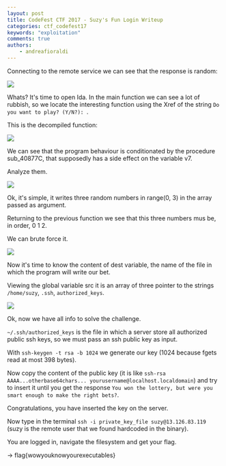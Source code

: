 ```yaml
---
layout: post
title: CodeFest CTF 2017 - Suzy's Fun Login Writeup
categories: ctf_codefest17
keywords: "exploitation"
comments: true
authors:
    - andreafioraldi
---
```


Connecting to the remote service we can see that the response is random:

<img class="medium_img" src="{{ site-url }}/assets/codefest17/germany-1.png">

Whats? It's time to open Ida.
In the main function we can see a lot of rubbish, so we locate the interesting function using the Xref of the string `Do you want to play? (Y/N?): `.

This is the decompiled function:

<img class="medium_img" src="{{ site-url }}/assets/codefest17/germany-2.png">

We can see that the program behaviour is conditionated by the procedure sub_40877C, that supposedly has a side effect on the variable v7.

Analyze them.

<img class="medium_img" src="{{ site-url }}/assets/codefest17/germany-3.png">

Ok, it's simple, it writes three random numbers in range(0, 3) in the array passed as argument.

Returning to the previous function we see that this three numbers mus be, in order, 0 1 2.

We can brute force it.

<img class="medium_img" src="{{ site-url }}/assets/codefest17/germany-4.png">

Now it's time to know the content of dest variable, the name of the file in which the program will write our bet.

Viewing the global variable src it is an array of three pointer to the strings `/home/suzy`, `.ssh`, `authorized_keys`.

<img class="medium_img" src="{{ site-url }}/assets/codefest17/germany-5.png">

Ok, now we have all info to solve the challenge.

`~/.ssh/authorized_keys` is the file in which a server store all authorized public ssh keys, so we must pass an ssh public key as input.

With `ssh-keygen -t rsa -b 1024` we generate our key (1024 because fgets read at most 398 bytes).

Now copy the content of the public key (it is like `ssh-rsa AAAA...otherbase64chars... yourusername@localhost.localdomain`) and try to insert it until you get the response `You won the lottery, but were you smart enough to make the right bets?`.

Congratulations, you have inserted the key on the server.

Now type in the terminal `ssh -i private_key_file suzy@13.126.83.119` (suzy is the remote user that we found hardcoded in the binary).

You are logged in, navigate the filesystem and get your flag.

-> flag{wowyouknowyourexecutables}
